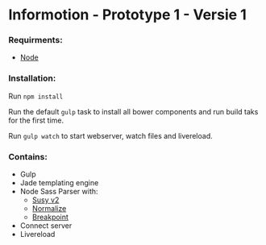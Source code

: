 # Informotion - Prototype 1 - Versie 1

### Requirments:

- [Node](https://nodejs.org/download/)

### Installation:

Run `npm install`

Run the default `gulp` task to install all bower components and run build taks for the first time.

Run `gulp watch` to start webserver, watch files and livereload.

### Contains:

- Gulp
- Jade templating engine
- Node Sass Parser with:
    - [Susy v2](http://susy.oddbird.net/)
    - [Normalize](https://github.com/JohnAlbin/normalize-scss)
    - [Breakpoint](http://breakpoint-sass.com/)
- Connect server
- Livereload